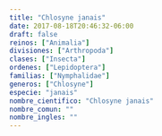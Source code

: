 ```yaml
---
title: "Chlosyne janais"
date: 2017-08-18T20:46:32-06:00
draft: false
reinos: ["Animalia"]
divisiones: ["Arthropoda"]
clases: ["Insecta"]
ordenes: ["Lepidoptera"]
familias: ["Nymphalidae"]
generos: ["Chlosyne"]
especie: "janais"
nombre_cientifico: "Chlosyne janais"
nombre_comun: ""
nombre_ingles: ""
---
```

